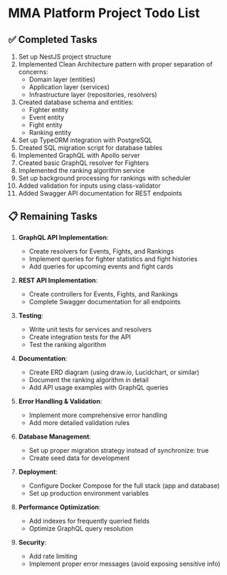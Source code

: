 # MMA Platform Project Todo List

## ✅ Completed Tasks

1. Set up NestJS project structure
2. Implemented Clean Architecture pattern with proper separation of concerns:
   - Domain layer (entities)
   - Application layer (services)
   - Infrastructure layer (repositories, resolvers)
3. Created database schema and entities:
   - Fighter entity
   - Event entity
   - Fight entity
   - Ranking entity
4. Set up TypeORM integration with PostgreSQL
5. Created SQL migration script for database tables
6. Implemented GraphQL with Apollo server
7. Created basic GraphQL resolver for Fighters
8. Implemented the ranking algorithm service
9. Set up background processing for rankings with scheduler
10. Added validation for inputs using class-validator
11. Added Swagger API documentation for REST endpoints

## 📋 Remaining Tasks

1. **GraphQL API Implementation**:
   - Create resolvers for Events, Fights, and Rankings
   - Implement queries for fighter statistics and fight histories
   - Add queries for upcoming events and fight cards

2. **REST API Implementation**:
   - Create controllers for Events, Fights, and Rankings 
   - Complete Swagger documentation for all endpoints

3. **Testing**:
   - Write unit tests for services and resolvers
   - Create integration tests for the API
   - Test the ranking algorithm

4. **Documentation**:
   - Create ERD diagram (using draw.io, Lucidchart, or similar)
   - Document the ranking algorithm in detail
   - Add API usage examples with GraphQL queries

5. **Error Handling & Validation**:
   - Implement more comprehensive error handling
   - Add more detailed validation rules

6. **Database Management**:
   - Set up proper migration strategy instead of synchronize: true
   - Create seed data for development

7. **Deployment**:
   - Configure Docker Compose for the full stack (app and database)
   - Set up production environment variables

8. **Performance Optimization**:
   - Add indexes for frequently queried fields
   - Optimize GraphQL query resolution

9. **Security**:
   - Add rate limiting
   - Implement proper error messages (avoid exposing sensitive info) 